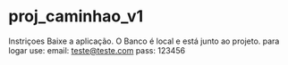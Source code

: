 # proj_caminhao_v1

Instriçoes
Baixe a aplicação.
O Banco é local e está junto ao projeto.
para logar use:
email: teste@teste.com
pass: 123456
